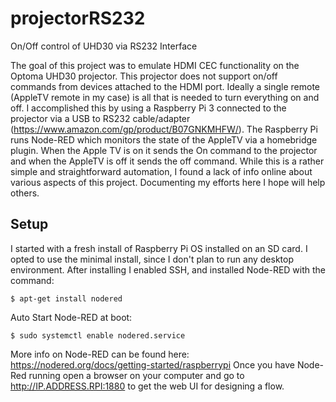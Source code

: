 # projectorRS232
On/Off control of UHD30 via RS232 Interface

The goal of this project was to emulate HDMI CEC functionality on the Optoma UHD30 projector. This projector does not support on/off commands from devices attached to the HDMI port. Ideally a single remote (AppleTV remote in my case) is all that is needed to turn everything on and off. I accomplished this by using a Raspberry Pi 3 connected to the projector via a USB to RS232 cable/adapter (https://www.amazon.com/gp/product/B07GNKMHFW/). The Raspberry Pi runs Node-RED which monitors the state of the AppleTV via a homebridge plugin. When the Apple TV is on it sends the On command to the projector and when the AppleTV is off it sends the off command. While this is a rather simple and straightforward automation, I found a lack of info online about various aspects of this project. Documenting my efforts here I hope will help others. 

## Setup
I started with a fresh install of Raspberry Pi OS installed on an SD card. I opted to use the minimal install, since I don't plan to run any desktop environment. After installing I enabled SSH, and installed Node-RED with the command:
```
$ apt-get install nodered
```
Auto Start Node-RED at boot:
```
$ sudo systemctl enable nodered.service
```
More info on Node-RED can be found here: https://nodered.org/docs/getting-started/raspberrypi
Once you have Node-Red running open a browser on your computer and go to http://IP.ADDRESS.RPI:1880 to get the web UI for designing a flow.

